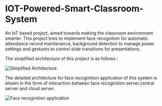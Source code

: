 # IOT-Powered-Smart-Classroom-System

An IoT based project, aimed towards making the classroom environment smarter. This project tries to implement face recognition for automatic attendance record maintenance, background detection to manage power settings and gestures to control slide transitions for presentations.

The simplified architecture of this project is as follows : 

![Simplified Architecture](https://github.com/tenacious7/smart-classroom-system/blob/master/Simplified_Architecture.jpg)

The detailed architecture for face recoginition application of this system is shown in the form of interaction between face recoginition server,central server and cloud server.

![Face recoginition application](https://github.com/tenacious7/smart-classroom-system/blob/master/Face-recoginition.jpg)

